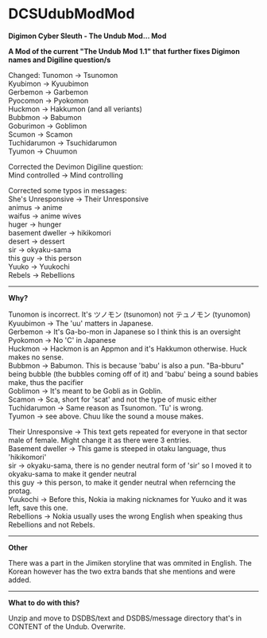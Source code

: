# DCSUdubModMod
<b>Digimon Cyber Sleuth - The Undub Mod... Mod

A Mod of the current "The Undub Mod 1.1" that further fixes Digimon names and Digiline question/s</b>

Changed:
Tunomon → Tsunomon  
Kyubimon → Kyuubimon  
Gerbemon → Garbemon  
Pyocomon → Pyokomon  
Huckmon → Hakkumon (and all veriants)  
Bubbmon → Babumon  
Goburimon → Goblimon  
Scumon → Scamon  
Tuchidarumon → Tsuchidarumon  
Tyumon → Chuumon  

Corrected the Devimon Digiline question:  
Mind controlled → Mind controlling  

Corrected some typos in messages:  
She's Unresponsive → Their Unresponsive  
animus → anime  
waifus → anime wives  
huger → hunger  
basement dweller → hikikomori  
desert → dessert  
sir → okyaku-sama  
this guy → this person  
Yuuko → Yuukochi  
Rebels → Rebellions  
<hr>
<b>Why?</b>  

Tunomon is incorrect. It's ツノモン (tsunomon) not テュノモン (tyunomon)     
Kyuubimon → The 'uu' matters in Japanese.   
Gerbemon → It's Ga-bo-mon in Japanese so I think this is an oversight   
Pyokomon → No 'C' in Japanese   
Huckmon → Hackmon is an Appmon and it's Hakkumon otherwise. Huck makes no sense.   
Bubbmon → Babumon. This is because 'babu' is also a pun. "Ba-bburu" being bubble (the bubbles coming off of it) and 'babu' being a sound babies make, thus the pacifier   
Goblimon → It's meant to be Gobli as in Goblin.  
Scamon → Sca, short for 'scat' and not the type of music either  
Tuchidarumon → Same reason as Tsunomon. 'Tu' is wrong.  
Tyumon → see above. Chuu like the sound a mouse makes.  

Their Unresponsive → This text gets repeated for everyone in that sector male of female. Might change it as there were 3 entries.  
Basement dweller → This game is steeped in otaku language, thus 'hikikomori'  
sir → okyaku-sama, there is no gender neutral form of 'sir' so I moved it to okyaku-sama to make it gender neutral  
this guy → this person, to make it gender neutral when referncing the protag.  
Yuukochi → Before this, Nokia ia making nicknames for Yuuko and it was left, save this one.  
Rebellions → Nokia usually uses the wrong English when speaking thus Rebellions and not Rebels.  
<hr>
<b>Other</b>  

There was a part in the Jimiken storyline that was ommited in English. The Korean however has the two extra bands that she mentions and were added.  
<hr>
<b>What to do with this?</b> 

Unzip and move to DSDBS/text and DSDBS/message directory that's in CONTENT of the Undub. Overwrite.  
